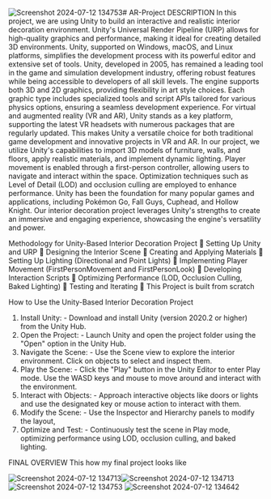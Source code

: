 ![Screenshot 2024-07-12 134753](https://github.com/user-attachments/assets/e1aaf511-d741-42dd-b078-e145f17275ce)# AR-Project
DESCRIPTION 
In this project, we are using Unity to build an interactive and realistic interior 
decoration environment. Unity's Universal Render Pipeline (URP) allows for 
high-quality graphics and performance, making it ideal for creating detailed 3D 
environments. Unity, supported on Windows, macOS, and Linux platforms, 
simplifies the development process with its powerful editor and extensive set 
of tools. 
Unity, developed in 2005, has remained a leading tool in the game and 
simulation development industry, offering robust features while being 
accessible to developers of all skill levels. The engine supports both 3D and 2D 
graphics, providing flexibility in art style choices. Each graphic type includes 
specialized tools and script APIs tailored for various physics options, ensuring 
a seamless development experience. 
For virtual and augmented reality (VR and AR), Unity stands as a key platform, 
supporting the latest VR headsets with numerous packages that are regularly 
updated. This makes Unity a versatile choice for both traditional game 
development and innovative projects in VR and AR. 
In our project, we utilize Unity's capabilities to import 3D models of furniture, 
walls, and floors, apply realistic materials, and implement dynamic lighting. 
Player movement is enabled through a first-person controller, allowing users to 
navigate and interact within the space. Optimization techniques such as Level 
of Detail (LOD) and occlusion culling are employed to enhance performance. 
Unity has been the foundation for many popular games and applications, 
including Pokémon Go, Fall Guys, Cuphead, and Hollow Knight. Our interior 
decoration project leverages Unity's strengths to create an immersive and 
engaging experience, showcasing the engine's versatility and power.


Methodology for Unity-Based Interior Decoration Project 
 Setting Up Unity and URP 
 Designing the Interior Scene 
 Creating and Applying Materials 
 Setting Up Lighting (Directional and Point Lights) 
 Implementing Player Movement (FirstPersonMovement and FirstPersonLook) 
 Developing Interaction Scripts 
 Optimizing Performance (LOD, Occlusion Culling, Baked Lighting) 
 Testing and Iterating 
 This Project is built from scratch


How to Use the Unity-Based Interior Decoration Project 


1. Install Unity: - Download and install Unity (version 2020.2 or higher) from the 
Unity Hub. 
2. Open the Project: - Launch Unity and open the project folder using the "Open" option 
in the Unity Hub. 
3. Navigate the Scene: - Use the Scene view to explore the interior environment. Click on 
objects to select and inspect them. 
4. Play the Scene: - Click the "Play" button in the Unity Editor to enter Play mode. 
Use the WASD keys and mouse to move around and interact with the 
environment. 
5. Interact with Objects: - Approach interactive objects like doors or lights and use the 
designated key or mouse action to interact with them. 
6. Modify the Scene: - Use the Inspector and Hierarchy panels to modify the layout, 
7. Optimize and Test: - Continuously test the scene in Play mode, optimizing 
performance using LOD, occlusion culling, and baked lighting.


FINAL OVERVIEW 
This how my final project looks like 

![Screenshot 2024-07-12 134713](https://github.com/user-attachments/assets/1bea6acf-0c3b-4598-b238-e8e084e5a511)![Screenshot 2024-07-12 134713](https://github.com/user-attachments/assets/a495221f-944d-4727-8ac9-9532b1abd9c4)
![Screenshot 2024-07-12 134753](https://github.com/user-attachments/assets/a2c12a73-ed90-4a9b-b1c9-a9d7fd1df618)
![Screenshot 2024-07-12 134642](https://github.com/user-attachments/assets/104d2caa-85bd-437b-9130-901852e7e7a4)


